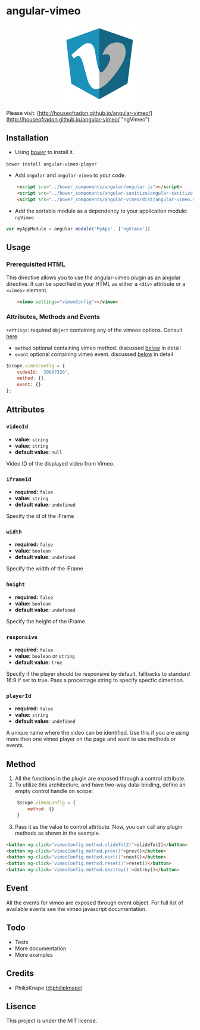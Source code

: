 angular-vimeo
============

<p align="center">
  <img src="./example/logo.png" width="200px" />
</p>


Please visit: [http://houseofradon.github.io/angular-vimeo/](http://houseofradon.github.io/angular-vimeo/ "ngVimeo")

Installation
-----

- Using [bower](http://bower.io/) to install it. 

`bower install angular-vimeo-player`

- Add `angular` and `angular-vimeo` to your code.

```html
    <script src="../bower_components/angular/angular.js"></script>
    <script src="../bower_components/angular-sanitize/angular-sanitize.js"></script>
    <script src="../bower_components/angular-vimeo/dist/angular-vimeo.min.js"></script>
```

- Add the sortable module as a dependency to your application module: `ngVimeo`

```js
var myAppModule = angular.module('MyApp', ['ngVimeo'])
```

Usage
-----

### Prerequisited HTML

This directive allows you to use the angular-vimeo plugin as
an angular directive. It can be specified in your HTML
as either a `<div>` attribute or a `<vimeo>` element.

```html
    <vimeo settings="vimeoConfig"></vimeo>
```

### Attributes, Methods and Events ###

`settings`: required `Object` containing any of the vimeos options. Consult [here](https://developer.vimeo.com/player/js-api).
 - `method` optional containing vimeo method. discussed [below](#method) in detail
 - `event` optional containing vimeo event. discussed [below](#event) in detail

```javascript
$scope.vimeoConfig = {
    videoId: '20687326',
    method: {},
    event: {}
};
```
## Attributes ##

### `videoId`
* **value:** ```string```
* **value:** ```string```
* **default value:** ```null```

Video ID of the displayed video from Vimeo.

### `iframeId`
* **required:** ```false```
* **value:** ```string```
* **default value:** ```undefined```

Specify the id of the iFrame

### `width`
* **required:** ```false```
* **value:** ```boolean```
* **default value:** ```undefined```

Specify the width of the iFrame

### `height`
* **required:** ```false```
* **value:** ```boolean```
* **default value:** ```undefined```

Specify the height of the iFrame

### `responsive`
* **required:** ```false```
* **value:** ```boolean``` or ```string```
* **default value:** ```true```

Specify if the player should be responsive by default, fallbacks to standard 16:9 if set to true. Pass a procentage string to specify specfic dimention. 

### `playerId`
* **required:** ```false```
* **value:** ```string```
* **default value:** ```undefined```

A unique name where the video can be identified. Use this if you are using more then one vimeo player on the page and want to use methods or events.

## Method ##
1. All the functions in the plugin are exposed through a control
attribute.
2. To utilize this architecture, and have two-way data-binding,
define an empty control handle on scope:
```js
    $scope.vimeoConfig = {
        method: {}
    }
```
3. Pass it as the value to control attribute. Now, you can call any plugin methods
as shown in the example.

```html
<button ng-click="vimeoConfig.method.slideTo(2)">slideTo(2)</button>
<button ng-click="vimeoConfig.method.prev()">prev()</button>
<button ng-click="vimeoConfig.method.next()">next()</button>
<button ng-click='vimeoConfig.method.reset()'>reset()</button>
<button ng-click='vimeoConfig.method.destroy()'>detroy()</button>
```

## Event ##

All the events for vimeo are exposed through event object. For full list of available events see the vimeo javascript documentation.

Todo
----
- Tests
- More documentation
- More examples

Credits
-------
* PhilipKnape ([@philipknape](https://twitter.com/philipknape))

Lisence
-------
This project is under the MIT license.